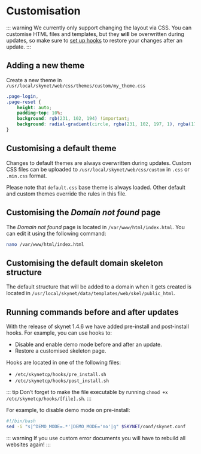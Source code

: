 # Customisation

::: warning
We currently only support changing the layout via CSS. You can customise HTML files and templates, but they **will** be overwritten during updates, so make sure to [set up hooks](#running-commands-before-and-after-updates) to restore your changes after an update.
:::

## Adding a new theme

Create a new theme in `/usr/local/skynet/web/css/themes/custom/my_theme.css`

```css
.page-login,
.page-reset {
	height: auto;
	padding-top: 10%;
	background: rgb(231, 102, 194) !important;
	background: radial-gradient(circle, rgba(231, 102, 197, 1), rgba(174, 43, 177, 1)) !important;
}
```

## Customising a default theme

Changes to default themes are always overwritten during updates. Custom CSS files can be uploaded to `/usr/local/skynet/web/css/custom` in `.css` or `.min.css` format.

Please note that `default.css` base theme is always loaded. Other default and custom themes override the rules in this file.

## Customising the _Domain not found_ page

The _Domain not found_ page is located in `/var/www/html/index.html`. You can edit it using the following command:

```bash
nano /var/www/html/index.html
```

## Customising the default domain skeleton structure

The default structure that will be added to a domain when it gets created is located in `/usr/local/skynet/data/templates/web/skel/public_html`.

## Running commands before and after updates

With the release of skynet 1.4.6 we have added pre-install and post-install hooks. For example, you can use hooks to:

- Disable and enable demo mode before and after an update.
- Restore a customised skeleton page.

Hooks are located in one of the following files:

- `/etc/skynetcp/hooks/pre_install.sh`
- `/etc/skynetcp/hooks/post_install.sh`

::: tip
Don’t forget to make the file executable by running `chmod +x /etc/skynetcp/hooks/[file].sh`.
:::

For example, to disable demo mode on pre-install:

```bash /etc/skynetcp/hooks/pre_install.sh
#!/bin/bash
sed -i "s|^DEMO_MODE=.*'|DEMO_MODE='no'|g" $SKYNET/conf/skynet.conf
```

::: warning
If you use custom error documents you will have to rebuild all websites again!
:::
